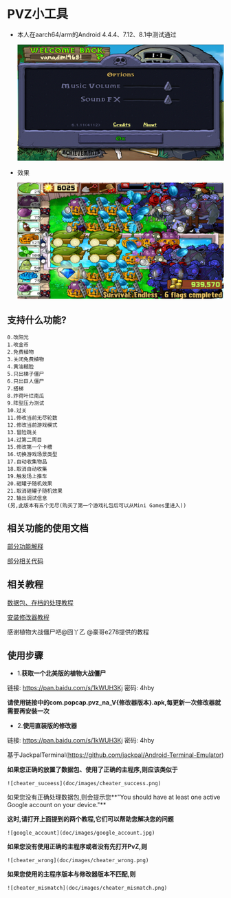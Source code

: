 # PVZ小工具
  * 本人在aarch64/arm的Android 4.4.4、7.12、8.1中测试通过

    ![pvz](doc/images/pvz.png)

  * 效果

    ![effect](doc/images/effect.png)
## 支持什么功能?
  ```
  0.改阳光
  1.改金币
  2.免费植物
  3.关闭免费植物
  4.黄油糊脸
  5.只出梯子僵尸
  6.只出巨人僵尸
  7.搭梯
  8.炸荷叶烂南瓜
  9.阵型压力测试
  10.过关
  11.修改当前无尽轮数
  12.修改当前游戏模式
  13.冒险跳关
  14.过第二周目
  15.修改第一个卡槽
  16.切换游戏场景类型
  17.自动收集物品
  18.取消自动收集
  19.触发场上推车
  20.砸罐子随机效果
  21.取消砸罐子随机效果
  22.输出调试信息
  (另,此版本有五个无尽(购买了第一个游戏礼包后可以从Mini Games里进入))
  ```
## 相关功能的使用文档
  [部分功能解释](doc/help.txt)

  [部分相关代码](doc/code.txt)
## 相关教程
  [数据包、存档的处理教程](http://lonelystar.org/ResDownload/1_Android_Na.htm)

  [安装修改器教程](doc/install.md)

  感谢植物大战僵尸吧@囧丫乙 @豪哥e278提供的教程

## 使用步骤
  * 1.**获取一个北美版的植物大战僵尸**

  链接: https://pan.baidu.com/s/1kWUH3Kj 密码: 4hby

  **请使用链接中的com.popcap.pvz_na_V{修改器版本}.apk,每更新一次修改器就需要再安装一次**

  * 2.**使用直装版的修改器**

  链接: https://pan.baidu.com/s/1kWUH3Kj 密码: 4hby

  基于JackpalTerminal(https://github.com/jackpal/Android-Terminal-Emulator)

  **如果您正确的放置了数据包、使用了正确的主程序,则应该类似于**

    ![cheater_suceess](doc/images/cheater_success.png)

  如果您没有正确处理数据包,则会提示您**"You should have at least one active Google account on your device."**

  **这时,请打开上面提到的两个教程,它们可以帮助您解决您的问题**

    ![google_account](doc/images/google_account.jpg)

  **如果您没有使用正确的主程序或者没有先打开PvZ,则**

    ![cheater_wrong](doc/images/cheater_wrong.png)

  **如果您使用的主程序版本与修改器版本不匹配,则**

    ![cheater_mismatch](doc/images/cheater_mismatch.png)

